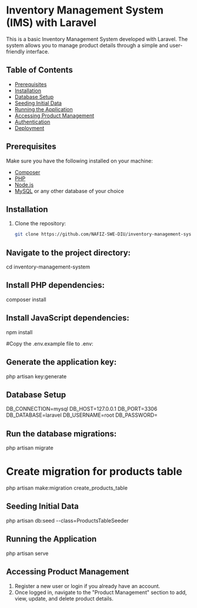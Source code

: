 # Inventory Management System (IMS) with Laravel

This is a basic Inventory Management System developed with Laravel. The system allows you to manage product details through a simple and user-friendly interface.

## Table of Contents

- [Prerequisites](#prerequisites)
- [Installation](#installation)
- [Database Setup](#database-setup)
- [Seeding Initial Data](#seeding-initial-data)
- [Running the Application](#running-the-application)
- [Accessing Product Management](#accessing-product-management)
- [Authentication](#authentication)
- [Deployment](#deployment)

## Prerequisites

Make sure you have the following installed on your machine:

- [Composer](https://getcomposer.org/)
- [PHP](https://www.php.net/)
- [Node.js](https://nodejs.org/)
- [MySQL](https://www.mysql.com/) or any other database of your choice

## Installation

1. Clone the repository:
   ```bash
   git clone https://github.com/NAFIZ-SWE-DIU/inventory-management-system.git


## Navigate to the project directory:
cd inventory-management-system

## Install PHP dependencies:
composer install

## Install JavaScript dependencies:
npm install

#Copy the .env.example file to .env:

## Generate the application key:
php artisan key:generate


## Database Setup
DB_CONNECTION=mysql
DB_HOST=127.0.0.1
DB_PORT=3306
DB_DATABASE=laravel
DB_USERNAME=root
DB_PASSWORD=

## Run the database migrations:
php artisan migrate

# Create migration for products table
php artisan make:migration create_products_table

## Seeding Initial Data
php artisan db:seed --class=ProductsTableSeeder

## Running the Application
php artisan serve


## Accessing Product Management
1. Register a new user or login if you already have an account.
2. Once logged in, navigate to the "Product Management" section to add, view, update, and delete product details.
